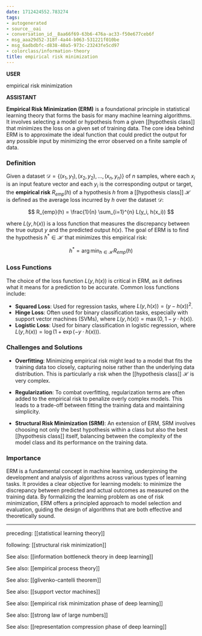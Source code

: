 ```yaml
---
date: 1712424552.783274
tags:
- autogenerated
- source__oai
- conversation_id__8aa66f69-63b6-476a-ac33-f50e677ceb6f
- msg_aaa29d52-318f-4a44-b063-531221f010be
- msg_6adbdbfc-d838-40a5-973c-23243fe5cd97
- colorclass/information-theory
title: empirical risk minimization
---
```


**USER**

empirical risk minimization


**ASSISTANT**

**Empirical Risk Minimization (ERM)** is a foundational principle in statistical learning theory that forms the basis for many machine learning algorithms. It involves selecting a model or hypothesis from a given [[hypothesis class]] that minimizes the loss on a given set of training data. The core idea behind ERM is to approximate the ideal function that could predict the output for any possible input by minimizing the error observed on a finite sample of data.

### Definition

Given a dataset $\mathcal{D} = \{(x_1, y_1), (x_2, y_2), \ldots, (x_n, y_n)\}$ of $n$ samples, where each $x_i$ is an input feature vector and each $y_i$ is the corresponding output or target, the **empirical risk** $R_{emp}(h)$ of a hypothesis $h$ from a [[hypothesis class]] $\mathcal{H}$ is defined as the average loss incurred by $h$ over the dataset $\mathcal{D}$:

$$
R_{emp}(h) = \frac{1}{n} \sum_{i=1}^{n} L(y_i, h(x_i))
$$

where $L(y, h(x))$ is a loss function that measures the discrepancy between the true output $y$ and the predicted output $h(x)$. The goal of ERM is to find the hypothesis $h^* \in \mathcal{H}$ that minimizes this empirical risk:

$$
h^* = \arg\min_{h \in \mathcal{H}} R_{emp}(h)
$$

### Loss Functions

The choice of the loss function $L(y, h(x))$ is critical in ERM, as it defines what it means for a prediction to be accurate. Common loss functions include:

- **Squared Loss**: Used for regression tasks, where $L(y, h(x)) = (y - h(x))^2$.
- **Hinge Loss**: Often used for binary classification tasks, especially with support vector machines (SVMs), where $L(y, h(x)) = \max(0, 1 - y \cdot h(x))$.
- **Logistic Loss**: Used for binary classification in logistic regression, where $L(y, h(x)) = \log(1 + \exp(-y \cdot h(x)))$.

### Challenges and Solutions

- **Overfitting**: Minimizing empirical risk might lead to a model that fits the training data too closely, capturing noise rather than the underlying data distribution. This is particularly a risk when the [[hypothesis class]] $\mathcal{H}$ is very complex.

- **Regularization**: To combat overfitting, regularization terms are often added to the empirical risk to penalize overly complex models. This leads to a trade-off between fitting the training data and maintaining simplicity.

- **Structural Risk Minimization (SRM)**: An extension of ERM, SRM involves choosing not only the best hypothesis within a class but also the best [[hypothesis class]] itself, balancing between the complexity of the model class and its performance on the training data.

### Importance

ERM is a fundamental concept in machine learning, underpinning the development and analysis of algorithms across various types of learning tasks. It provides a clear objective for learning models: to minimize the discrepancy between predicted and actual outcomes as measured on the training data. By formalizing the learning problem as one of risk minimization, ERM offers a principled approach to model selection and evaluation, guiding the design of algorithms that are both effective and theoretically sound.


---

preceding: [[statistical learning theory]]  


following: [[structural risk minimization]]

See also: [[information bottleneck theory in deep learning]]


See also: [[empirical process theory]]


See also: [[glivenko-cantelli theorem]]


See also: [[support vector machines]]


See also: [[empirical risk minimization phase of deep learning]]


See also: [[strong law of large numbers]]


See also: [[representation compression phase of deep learning]]